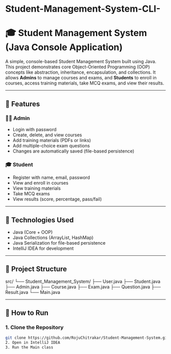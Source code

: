 # Student-Management-System-CLI-
# 🎓 Student Management System (Java Console Application)

A simple, console-based Student Management System built using Java. This project demonstrates core Object-Oriented Programming (OOP) concepts like abstraction, inheritance, encapsulation, and collections. It allows **Admins** to manage courses and exams, and **Students** to enroll in courses, access training materials, take MCQ exams, and view their results.

---

## 📌 Features

### 👨‍🏫 Admin
- Login with password
- Create, delete, and view courses
- Add training materials (PDFs or links)
- Add multiple-choice exam questions
- Changes are automatically saved (file-based persistence)

### 🎓 Student
- Register with name, email, password
- View and enroll in courses
- View training materials
- Take MCQ exams
- View results (score, percentage, pass/fail)

---

## 🧱 Technologies Used

- Java (Core + OOP)
- Java Collections (ArrayList, HashMap)
- Java Serialization for file-based persistence
- IntelliJ IDEA for development

---

## 📁 Project Structure
src/
└── Student_Management_System/
├── User.java
├── Student.java
├── Admin.java
├── Course.java
├── Exam.java
├── Question.java
├── Result.java
└── Main.java

---

## 🚀 How to Run

### 1. Clone the Repository
```bash
git clone https://github.com/RojuChitrakar/Student-Management-System.git
2. Open in IntelliJ IDEA
3. Run the Main class



